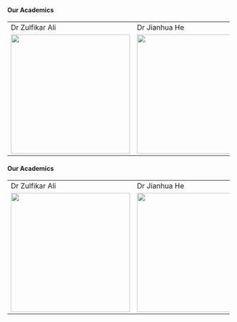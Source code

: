 #### Our Academics 

<table>
  <tr>
    <td>Dr Zulfikar Ali</td>
     <td>Dr Jianhua He</td>
     <td>Dr Cunjin Luo</td>
  </tr>
  <tr>
    <td><img src="https://github.com/sagihaider/COVID_Sentiment_Twitter/blob/master/Images/ZA.jpg" width=270 height=270></td>
    <td><img src="https://github.com/sagihaider/COVID_Sentiment_Twitter/blob/master/Images/Jia.jpg" width=270 height=270></td>
    <td><img src="https://github.com/sagihaider/COVID_Sentiment_Twitter/blob/master/Images/Cunjin.jpg" width=270 height=270></td>
  </tr>
 </table>
 
 
 #### Our Academics 

<table>
  <tr>
    <td>Dr Zulfikar Ali</td>
     <td>Dr Jianhua He</td>
     <td>Dr Cunjin Luo</td>
  </tr>
  <tr>
    <td><img src="https://github.com/sagihaider/COVID_Sentiment_Twitter/blob/master/Images/Mushfika.jpg" width=270 height=270></td>
    <td><img src="https://github.com/sagihaider/COVID_Sentiment_Twitter/blob/master/Images/Milan" width=270 height=270></td>
    <td><img src="https://github.com/sagihaider/COVID_Sentiment_Twitter/blob/master/Images/Victor.jpg" width=270 height=270></td>
  </tr>
 </table>
 


